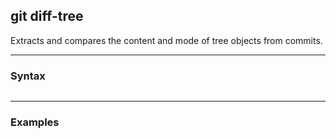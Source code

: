 ## git diff-tree
Extracts and compares the content and mode of tree objects from commits. 

-------------------------------------------------------------------------------
### Syntax
```shell
```

-------------------------------------------------------------------------------
### Examples
```shell
```